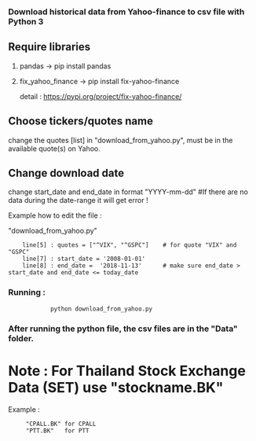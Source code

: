 ### Download historical data from Yahoo-finance to csv file with Python 3 

## Require libraries
1. pandas -> pip install pandas 
2. fix_yahoo_finance -> pip install fix-yahoo-finance   
   
   detail : https://pypi.org/project/fix-yahoo-finance/ 

## Choose tickers/quotes name 
change the quotes [list] in "download_from_yahoo.py", must be in the available quote(s) on Yahoo. 

## Change download date 
change start_date and end_date in format "YYYY-mm-dd" #If there are no data during the date-range it will get error ! 

Example how to edit the file :
 
"download_from_yahoo.py" 
        
        line[5] : quotes = ["^VIX", "^GSPC"]    # for quote "VIX" and "GSPC"
        line[7] : start_date = '2008-01-01'
        line[8] : end_date =  '2018-11-13'      # make sure end_date > start_date and end_date <= today_date

  ### Running : 
                python download_from_yahoo.py

### After running the python file, the csv files are in the "Data" folder.


# Note : For Thailand Stock Exchange Data (SET) use "stockname.BK"

Example : 
         
         "CPALL.BK" for CPALL
         "PTT.BK"   for PTT 
         

